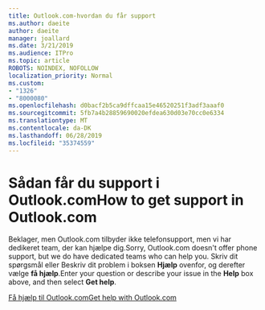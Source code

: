 ```yaml
---
title: Outlook.com-hvordan du får support
ms.author: daeite
author: daeite
manager: joallard
ms.date: 3/21/2019
ms.audience: ITPro
ms.topic: article
ROBOTS: NOINDEX, NOFOLLOW
localization_priority: Normal
ms.custom:
- "1326"
- "8000080"
ms.openlocfilehash: d0bacf2b5ca9dffcaa15e46520251f3adf3aaaf0
ms.sourcegitcommit: 5fb7a4b28859690020efdea630d03e70cc0e6334
ms.translationtype: MT
ms.contentlocale: da-DK
ms.lasthandoff: 06/28/2019
ms.locfileid: "35374559"
---
```

# <a name="how-to-get-support-in-outlookcom"></a><span data-ttu-id="cac2d-102">Sådan får du support i Outlook.com</span><span class="sxs-lookup"><span data-stu-id="cac2d-102">How to get support in Outlook.com</span></span>

<span data-ttu-id="cac2d-103">Beklager, men Outlook.com tilbyder ikke telefonsupport, men vi har dedikeret team, der kan hjælpe dig.</span><span class="sxs-lookup"><span data-stu-id="cac2d-103">Sorry, Outlook.com doesn't offer phone support, but we do have dedicated teams who can help you.</span></span>
<span data-ttu-id="cac2d-104">Skriv dit spørgsmål eller Beskriv dit problem i boksen **Hjælp** ovenfor, og derefter vælge **få hjælp**.</span><span class="sxs-lookup"><span data-stu-id="cac2d-104">Enter your question or describe your issue in the **Help** box above, and then select **Get help**.</span></span>

[<span data-ttu-id="cac2d-105">Få hjælp til Outlook.com</span><span class="sxs-lookup"><span data-stu-id="cac2d-105">Get help with Outlook.com</span></span>](https://support.office.com/article/40676ad0-c831-45ac-a023-5be633be798d)
